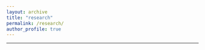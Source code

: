 ```yaml
---
layout: archive
title: "research"
permalink: /research/
author_profile: true
---
```


----
<!-- What drives motivated behaviors in the real world? -->
